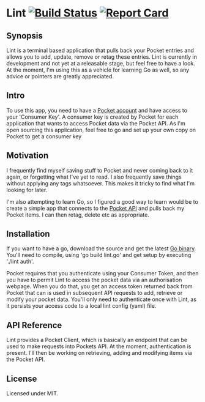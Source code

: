 # Lint [![Build Status](https://travis-ci.org/daveym/lint.svg?branch=master)](https://travis-ci.org/daveym/lint) <a href="http://goreportcard.com/report/daveym/lint"><img src="https://camo.githubusercontent.com/897657567000bd843315798076b1b9f097bc5bb4/687474703a2f2f676f7265706f7274636172642e636f6d2f62616467652f626f627a697563686b6f76736b692f637565" alt="Report Card" data-canonical-src="http://goreportcard.com/badge/daveym/lint" style="max-width:100%;"></a> 

## Synopsis

Lint is a terminal based application that pulls back your Pocket entries and allows you to add, update, remove or retag these entries. Lint is currently in development and not yet at a releasable stage, but feel free to have a look. At the moment, I'm using this as a vehicle for learning Go as well, so any advice or pointers are greatly appreciated.

## Intro

To use this app, you need to have a [Pocket account](https://getpocket.com) and have access to your 'Consumer Key'. A consumer key is created by Pocket for each application that wants to access Pocket data via the Pocket API. As I'm open sourcing this application, feel free to go and set up your own copy on Pocket to get a consumer key

## Motivation

I frequently find myself saving stuff to Pocket and never coming back to it again, or forgetting what I've yet to read. I also frequently save things without applying any tags whatsoever. This makes it tricky to find what I'm looking for later. 

I'm also attempting to learn Go, so I figured a good way to learn would be to create a simple app that connects to the [Pocket API](https://getpocket.com/developer/docs/overview) and pulls back my Pocket items. I can then retag, delete etc as appropriate.

## Installation

If you want to have a go, download the source and get the latest [Go binary](https://golang.org/dl/). You'll need to compile, using 'go build lint.go' and get setup by executing './lint auth'.

Pocket requires that you authenticate using your Consumer Token, and then you have to permit Lint to access the pocket data via an authorisation webpage. When you do that, you get an access token returned back from Pocket that can is used in subsequent API requests to add, retrieve or modify your pocket data. You'll only need to authenticate once with Lint, as it persists your access code to a local lint config (yaml) file.

## API Reference

Lint provides a Pocket Client, which is basically an endpoint that can be used to make requests into Pockets API. At the moment, authentication is present. I'll then be working on retrieving, adding and modifying items via the Pocket API.

## License

Licensed under MIT.

